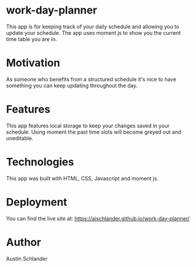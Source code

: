 # work-day-planner
This app is for keeping track of your daily schedule and allowing you to update your schedule. The app uses moment js to show you the current time table you are in.

# Motivation
As someone who benefits from a structured schedule it's nice to have something you can keep updating throughout the day. 

# Features
This app features local storage to keep your changes saved in your schedule. Using moment the past time slots will become greyed out and uneditable.

# Technologies 
This app was built with HTML, CSS, Javascript and moment js.

# Deployment 
You can find the live site at: https://ajschlander.github.io/work-day-planner/

# Author
Austin Schlander
